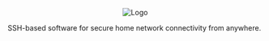 <p align="center">
  <img src="https://github.com/user-attachments/assets/06a5fed1-210d-443c-a6d4-b49550744f97" alt="Logo" />
</p>

SSH-based software for secure home network connectivity from anywhere.
